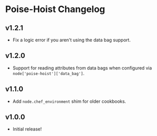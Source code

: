 # Poise-Hoist Changelog

## v1.2.1

* Fix a logic error if you aren't using the data bag support.

## v1.2.0

* Support for reading attributes from data bags when configured via `node['poise-hoist']['data_bag']`.

## v1.1.0

* Add `node.chef_environment` shim for older cookbooks.

## v1.0.0

* Initial release!
